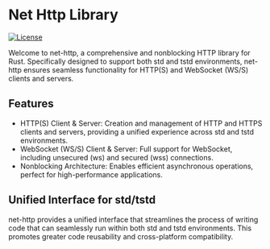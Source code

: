 # Net Http Library

[![License](https://img.shields.io/badge/license-Apache2-green.svg)](LICENSE)


Welcome to net-http, a comprehensive and nonblocking HTTP library for Rust. Specifically designed to support both std and tstd environments, net-http ensures seamless functionality for HTTP(S) and WebSocket (WS/S) clients and servers.

## Features
* HTTP(S) Client & Server: Creation and management of HTTP and HTTPS clients and servers, providing a unified experience across std and tstd environments.
* WebSocket (WS/S) Client & Server: Full support for WebSocket, including unsecured (ws) and secured (wss) connections.
* Nonblocking Architecture: Enables efficient asynchronous operations, perfect for high-performance applications.

## Unified Interface for std/tstd
net-http provides a unified interface that streamlines the process of writing code that can seamlessly run within both std and tstd environments. This promotes greater code reusability and cross-platform compatibility.
